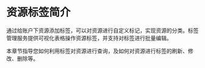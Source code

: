 # 资源标签简介<a name="zh-cn_topic_0056266263"></a>

通过给账户下资源添加标签，可以对资源进行自定义标记，实现资源的分类。标签管理服务提供可视化表格操作资源标签，并支持对标签进行批量编辑。

本章节指导您如何利用标签对资源进行查询，及如何对资源进行标签的刷新、修改、删除等。

